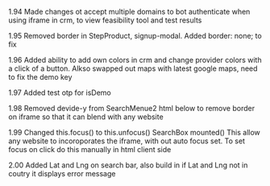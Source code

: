 1.94
Made changes ot accept multiple domains to bot authenticate when using iframe in crm, to view feasibility tool and test results

1.95
Removed border in StepProduct, signup-modal. Added border: none; to fix

1.96
Added ability to add own colors in crm and change provider colors with a click of a button. Alkso swapped out maps with latest google maps, need to fix the demo key

1.97
Added test otp for isDemo

1.98
Removed devide-y from SearchMenue2 html below to remove border on iframe so that it can blend with any website
<div class="font-sans text-sm w-full max-w-full max-h-full bg-white shadow-catche fixed top-10  flex flex-col divide-y overflow-hidden"

1.99
Changed this.focus() to this.unfocus() SearchBox mounted()
This allow any website to incoroporates the iframe, with out auto focus set. To set focus on click do this manually in html client side

2.00
Added Lat and Lng on search bar, also build in if Lat and Lng not in coutry it displays error message
